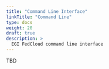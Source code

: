 ```yaml
---
title: "Command Line Interface"
linkTitle: "Command Line"
type: docs
weight: 20
draft: true
description: >
  EGI FedCloud command line interface
---
```


TBD
